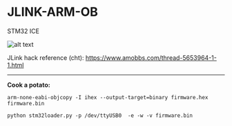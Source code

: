 # JLINK-ARM-OB
STM32 ICE

![alt text](https://github.com/GCY/JLINK-ARM-OB/blob/master/J-Link%20Commander.png?raw=true)


JLink hack reference (cht): https://www.amobbs.com/thread-5653964-1-1.html

***

**Cook a potato:**


```arm-none-eabi-objcopy -I ihex --output-target=binary firmware.hex firmware.bin```

```python stm32loader.py -p /dev/ttyUSB0  -e -w -v firmware.bin```
